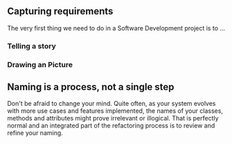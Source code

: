 ## Capturing requirements

The very first thing we need to do in a Software Development project is to ...

### Telling a story

### Drawing an Picture

## Naming is a process, not a single step

Don't be afraid to change your mind. Quite often, as your system evolves with more use cases and features  implemented, the names of your classes, methods and attributes might prove irrelevant or illogical. That is perfectly normal and an integrated part of the refactoring process is to review and refine your naming.

